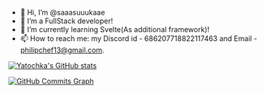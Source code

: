 - 👋 Hi, I’m @saaasuuukaae
- 👀 I’m a FullStack developer! 
- 🌱 I’m currently learning Svelte(As additional framework)! 
- 📫 How to reach me: my Discord id - 686207718822117463 and Email - philipchef13@gmail.com.

[![Yatochka's GitHub stats](https://github-readme-stats.vercel.app/api?username=yatochka-dev)](https://github.com/anuraghazra/github-readme-stats)

<a href="http://www.github.com/yatochka-dev"><img src="https://github-readme-activity-graph.cyclic.app/graph?username=yatochka-dev&bg_color=1c1917&color=ffffff&line=6366f1&point=ffffff&area_color=1c1917&area=true&hide_border=true&custom_title=GitHub%20Commits%20Graph" alt="GitHub Commits Graph" /></a>

<!---
saaasuuukaae/saaasuuukaae is a ✨ special ✨ repository because its `README.md` (this file) appears on your GitHub profile.
You can click the Preview link to take a look at your changes.
--->
